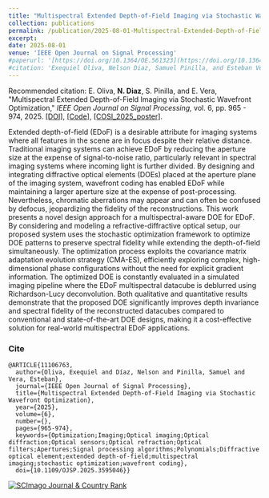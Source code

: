 ```yaml
---
title: "Multispectral Extended Depth-of-Field Imaging via Stochastic Wavefront Optimization"
collection: publications
permalink: /publication/2025-08-01-Multispectral-Extended-Depth-of-Field-Imaging-via-Stochastic-Wavefront-Optimization
excerpt: 
date: 2025-08-01
venue: 'IEEE Open Journal on Signal Processing'
#paperurl: '[https://doi.org/10.1364/OE.561323](https://doi.org/10.1364/OE.561323)'
#citation: 'Exequiel Oliva, Nelson Diaz, Samuel Pinilla, and Esteban Vera, &quot;Multispectral Extended Depth-of-Field Imaging via Stochastic Wavefront Optimization.&quot; <i>IEEE Open Journal on Signal Processing,</i>. vol. 6, pp. 965 - 974, 2025.'
---
```



Recommended citation: E. Oliva, **N. Diaz**, S. Pinilla, and E. Vera, "Multispectral Extended Depth-of-Field Imaging via Stochastic Wavefront Optimization," <i> IEEE Open Journal on Signal Processing,</i> vol. 6, pp. 965 - 974, 2025. [[DOI]](https://ieeexplore.ieee.org/abstract/document/11106763), [[Code]](https://github.com/nelson10/MSFA-DOE.git), [[COSI_2025_poster]](https://nelson10.github.io/files/Poster5.pdf).

Extended depth-of-field (EDoF) is a desirable attribute for imaging systems where all features in the scene are in focus despite their relative distance. Traditional imaging systems can achieve EDoF by reducing the aperture size at the expense of signal-to-noise ratio, particularly relevant in spectral imaging systems where incoming light is further divided. By designing and integrating diffractive optical elements (DOEs) placed at the aperture plane of the imaging system, wavefront coding has enabled EDoF while maintaining a larger aperture size at the expense of post-processing. Nevertheless, chromatic aberrations may appear and can often be confused by defocus, jeopardizing the fidelity of the reconstructions. This work presents a novel design approach for a multispectral-aware DOE for EDoF. By considering and modeling a refractive-diffractive optical setup, our proposed system uses the stochastic optimization framework to optimize DOE patterns to preserve spectral fidelity while extending the depth-of-field simultaneously. The optimization process exploits the covariance matrix adaptation evolution strategy (CMA-ES), efficiently exploring complex, high-dimensional phase configurations without the need for explicit gradient information. The optimized DOE is constantly evaluated in a simulated imaging pipeline where the EDoF multispectral datacube is deblurred using Richardson-Lucy deconvolution. Both qualitative and quantitative results demonstrate that the proposed DOE significantly improves depth invariance and spectral fidelity of the reconstructed datacubes compared to conventional and state-of-the-art DOE designs, making it a cost-effective solution for real-world multispectral EDoF applications.

### Cite

```
@ARTICLE{11106763,
  author={Oliva, Exequiel and Díaz, Nelson and Pinilla, Samuel and Vera, Esteban},
  journal={IEEE Open Journal of Signal Processing}, 
  title={Multispectral Extended Depth-of-Field Imaging via Stochastic Wavefront Optimization}, 
  year={2025},
  volume={6},
  number={},
  pages={965-974},
  keywords={Optimization;Imaging;Optical imaging;Optical diffraction;Optical sensors;Optical refraction;Optical filters;Apertures;Signal processing algorithms;Polynomials;Diffractive optical element;extended depth-of-field;multispectral imaging;stochastic optimization;wavefront coding},
  doi={10.1109/OJSP.2025.3595046}}
```
<a href="https://www.scimagojr.com/journalsearch.php?q=21101081712&amp;tip=sid&amp;exact=no" title="SCImago Journal &amp; Country Rank"><img border="0" src="https://www.scimagojr.com/journal_img.php?id=21101081712" alt="SCImago Journal &amp; Country Rank"  /></a>
